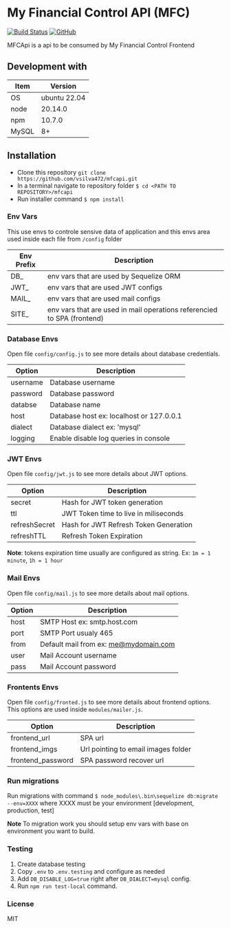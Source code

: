 # My Financial Control API (MFC)
[![Build Status](https://travis-ci.org/vsilva472/mfcapi.svg?branch=master)](https://travis-ci.org/vsilva472/mfcapi) 
[![GitHub](https://img.shields.io/github/license/mashape/apistatus.svg)](https://github.com/vsilva472/mfcapi/blob/master/LICENSE)


MFCApi is a api to be consumed by My Financial Control Frontend

## Development with

| Item | Version |
| --- | --- |
| OS | ubuntu 22.04 |
| node | 20.14.0 |
| npm | 10.7.0 |
| MySQL | 8+ |

## Installation
- Clone this repository `git clone https://github.com/vsilva472/mfcapi.git`
- In a terminal navigate to repository folder `$ cd <PATH TO REPOSITORY>/mfcapi`
- Run installer command `$ npm install`

### Env Vars
This use envs to controle sensive data of application and this envs area used inside each file from `/config` folder

| Env Prefix | Description |
| --- | --- |
| DB_ | env vars that are used by Sequelize ORM |
| JWT_ | env vars that are used JWT configs |
| MAIL_ | env vars that are used mail configs |
| SITE_ | env vars that are used in mail operations referencied to SPA (frontend)|

### Database Envs
Open file `config/config.js` to see more details about database credentials.

| Option | Description |
| --- | --- |
| username | Database username |
| password | Database password |
| databse | Database name |
| host | Database host ex: localhost or 127.0.0.1 |
| dialect | Database dialect ex: 'mysql' |
| logging | Enable disable log queries in console |


### JWT Envs
Open file `config/jwt.js` to see more details about JWT options.

| Option | Description |
| --- | --- |
| secret | Hash for JWT token generation |
| ttl | JWT Token time to live in miliseconds |
| refreshSecret | Hash for JWT Refresh Token Generation |
| refreshTTL | Refresh Token Expiration |

**Note**: tokens expiration time usually are configured as string. Ex: `1m = 1 minute`, `1h = 1 hour`


### Mail Envs
Open file `config/mail.js` to see more details about mail options.

| Option | Description |
| --- | --- |
| host | SMTP Host ex: smtp.host.com |
| port | SMTP Port usualy 465 |
| from | Default mail from ex: me@mydomain.com |
| user | Mail Account username |
| pass | Mail Account password |

### Frontents Envs
Open file `config/fronted.js` to see more details about frontend options.
This options are used inside `modules/mailer.js`.

| Option | Description |
| --- | --- |
| frontend_url | SPA url |
| frontend_imgs | Url pointing to email images folder |
| frontend_password | SPA password recover url |


### Run migrations
Run migrations with command `$ node_modules\.bin\sequelize db:migrate --env=XXXX` where XXXX must be your environment [development, production, test]

**Note** To migration work you should setup env vars with base on environment you want to build.

### Testing
1. Create database testing
2. Copy `.env` to `.env.testing` and configure as needed
3. Add `DB_DISABLE_LOG=true` right after `DB_DIALECT=mysql` config.
3. Run `npm run test-local` command.

### License
MIT

